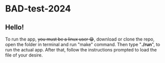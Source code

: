 # BAD-test-2024
## Hello!
To run the app, ~~you must be a linux user :grin:~~, download or clone the repo, open the folder in terminal and run "make" command. Then type "<b>./run</b>", to run the actual app. After that, follow the instructions prompted to load the file of your desire.
